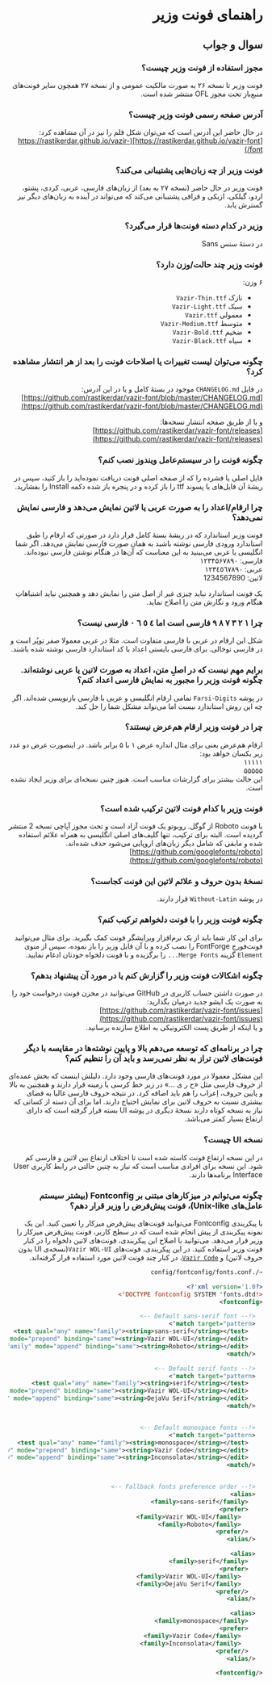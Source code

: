 <div dir="rtl">

# راهنمای فونت وزیر

## سوال و جواب

### مجوز استفاده از فونت وزیر چیست؟

فونت وزیر تا نسخه ۲۶ به صورت مالکیت عمومی و از نسخه ۲۷ همچون سایر فونت‌های منبع‌باز تحت مجوز OFL منتشر شده است.

### آدرس صفحه رسمی فونت وزیر چیست؟

در حال حاضر این آدرس است که می‌توان شکل قلم را نیز در آن مشاهده کرد:  
[https://rastikerdar.github.io/vazir-font](https://rastikerdar.github.io/vazir-font/)

### فونت وزیر از چه زبان‌هایی پشتیبانی می‌کند؟

فونت وزیر در حال حاضر (نسخه ۲۷ به بعد) از زبان‌های فارسی، عربی، کردی، پشتو، اردو، گیلکی، ازبکی و قزاقی پشتیبانی می‌کند که می‌تواند در آینده به زبان‌های دیگر نیز گسترش یابد.

### وزیر در کدام دسته فونت‌ها قرار می‌گیرد؟

در دستهٔ سنس Sans

### فونت وزیر چند حالت/وزن دارد؟

۶ وزن:

- نازک `Vazir-Thin.ttf`
- سبک `Vazir-Light.ttf`
- معمولی `Vazir.ttf`
- متوسط `Vazir-Medium.ttf`
- ضخیم `Vazir-Bold.ttf`
- سیاه `Vazir-Black.ttf`

### چگونه می‌توان لیست تغییرات یا اصلاحات فونت را بعد از هر انتشار مشاهده کرد؟

در فایل ‍`CHANGELOG.md` موجود در بستهٔ کامل و یا در این آدرس:  
[https://github.com/rastikerdar/vazir-font/blob/master/CHANGELOG.md](https://github.com/rastikerdar/vazir-font/blob/master/CHANGELOG.md)

و یا از طریق صفحه انتشار نسخه‌ها:  
[https://github.com/rastikerdar/vazir-font/releases](https://github.com/rastikerdar/vazir-font/releases)

### چگونه فونت را در سیستم‌عامل ویندوز نصب کنم؟

فایل اصلی یا فشرده را که از صفحه اصلی فونت دریافت نموده‌اید را باز کنید، سپس در ریشهٔ آن فایل‌های با پسوند ttf را باز کرده و در پنجره باز شده دکمه Install را بفشارید.

### چرا ارقام/اعداد را به صورت عربی یا لاتین نمایش می‌دهد و فارسی نمایش نمی‌دهد؟

فونت وزیر استاندارد که در ریشهٔ بستهٔ کامل قرار دارد در صورتی که ارقام را طبق استاندارد ورودی فارسی نوشته باشید به همان صورت فارسی نمایش می‌دهد. اگر شما انگلیسی یا عربی می‌بینید به این معناست که آن‌ها در هنگام نوشتن فارسی نبوده‌اند.  
فارسی: ۱۲۳۴۵۶۷۸۹۰  
عربی: ١٢٣٤٥٦٧٨٩٠  
لاتین: 1234567890  

یک فونت استاندارد نباید چیزی غیر از اصل متن را نمایش دهد و همچنین نباید اشتباهاتِ هنگام ورود و نگارش متن را اصلاح نماید.

### چرا ۱ ۲ ۳ ۷ ۸ ۹ فارسی است اما ٤ ٥ ٦ ٠ فارسی نیست؟

شکل این ارقام در عربی با فارسی متفاوت است. مثلا در عربی معمولا صفر توپُر است و در فارسی توخالی. برای فارسی بایستی اعداد با کد استاندارد فارسی نوشته شده باشند.

### برایم مهم نیست که در اصلِ متن، اعداد به صورت لاتین یا عربی نوشته‌اند. چگونه فونت وزیر را مجبور به نمایش فارسی اعداد کنم؟

در پوشه `Farsi-Digits` تمامی ارقام انگلیسی و عربی با فارسی بازنویسی شده‌اند. اگر چه این روش استاندارد نیست اما می‌تواند مشکل شما را حل کند.

### چرا در فونت وزیر ارقام هم‌عرض نیستند؟

ارقام هم‌عرض یعنی برای مثال اندازه عرض ۱ با ۵ برابر باشد. در اینصورت عرض دو عدد زیر یکسان خواهد بود:  
۱۱۱۱۱  
۵۵۵۵۵  
این حالت بیشتر برای گزارشات مناسب است. هنوز چنین نسخه‌ای برای وزیر ایجاد نشده است.

### فونت وزیر با کدام فونت لاتین ترکیب شده است؟

با فونت Roboto از گوگل. روبوتو یک فونت آزاد است و تحت مجوز آپاچی نسخه 2 منتشر گردیده است. البته برای ترکیب، تنها گلیف‌های اصلی انگلیسی به همراه علائم استفاده شده و مابقی که شامل دیگر زبان‌های اروپایی می‌شود حذف شده‌اند.  
[https://github.com/googlefonts/roboto](https://github.com/googlefonts/roboto)

### نسخهٔ بدون حروف و علائم لاتین این فونت کجاست؟

در پوشه `Without-Latin` قرار دارند.

### چگونه فونت وزیر را با فونت دلخواهم ترکیب کنم؟

برای این کار شما باید از یک نرم‌افزار ویرایشگر فونت کمک بگیرید. برای مثال می‌توانید فونت‌فورج FontForge را نصب کرده و با آن فایل وزیر را باز نموده، سپس از منوی `Element` گزینه `Merge Fonts...` را برگزیده و با فونت دلخواه خودتان ادغام نمایید.

### چگونه اشکالات فونت وزیر را گزارش کنم یا در مورد آن پیشنهاد بدهم؟

در صورت داشتن حساب کاربری در GitHub می‌توانید در مخزن فونت درخواست خود را به صورت یک ایشو جدید درمیان بگذارید:  
[https://github.com/rastikerdar/vazir-font/issues](https://github.com/rastikerdar/vazir-font/issues)  
و یا اینکه از طریق پست الکترونیکی به اطلاع سازنده برسانید.

### چرا در برنامه‌ای که توسعه می‌دهم بالا و پایین نوشته‌ها در مقایسه با دیگر فونت‌های لاتین تراز به نظر نمی‌رسد و باید آن را تنظیم کنم؟

این مشکل معمولا در مورد فونت‌های فارسی وجود دارد. دلیلش اینست که بخش عمده‌ای از حروف فارسی مثل «ح ر ی ...» در زیر خط کرسی یا زمینه قرار دارند و همچنین به بالا و پایین حروف، اِعراب را هم باید اضافه کرد. در نتیجه حروف فارسی غالبا به فضای بیشتری نسبت به حروف لاتین برای نمایش احتیاج دارند. اما برای آن دسته از کسانی که نیاز به نسخه کوتاه دارند نسخهٔ دیگری در پوشه UI بسته قرار گرفته است که دارای ارتفاع بسیار کمتر می‌باشد.

### نسخه UI چیست؟
در این نسخه ارتفاع فونت کاسته شده است تا اختلاف ارتفاع بین لاتین و فارسی کم شود. این نسخه برای افرادی مناسب است که نیاز به چنین حالتی در رابط کاربری User Interface برنامه‌ها دارند.

### چگونه می‌توانم در میزکارهای مبتنی بر Fontconfig (بیشتر سیستم عامل‌های Unix-like)، فونت پیش‌فرض را وزیر قرار دهم؟

با پیکربندی Fontconfig می‌توانید فونت‌های پیش‌فرض میزکار را تعیین کنید. این یک نمونه پیکربندی از پیش انجام شده است که در سطح کاربر، فونت پیش‌فرض میزکار را وزیر قرار می‌دهد. می‌توانید با اصلاح این پیکربندی، فونت‌های لاتین دلخواه را در کنار فونت وزیر استفاده کنید. در این پیکربندی، فونت‌های `Vazir WOL-UI`(نسخه‌ی UI بدون حروف لاتین) و [`Vazir Code`](https://github.com/rastikerdar/vazir-code-font)، در کنار چند فونت لاتین مورد استفاده قرار گرفته‌اند.

```xml
~/.config/fontconfig/fonts.conf

<?xml version='1.0'?>
<!DOCTYPE fontconfig SYSTEM 'fonts.dtd'>
<fontconfig>

  <!-- Default sans-serif font -->
  <match target="pattern">
    <test qual="any" name="family"><string>sans-serif</string></test>
    <edit name="family" mode="prepend" binding="same"><string>Vazir WOL-UI</string></edit>
    <edit name="family" mode="append" binding="same"><string>Roboto</string></edit>
  </match>

  <!-- Default serif fonts -->
  <match target="pattern">
    <test qual="any" name="family"><string>serif</string></test>
    <edit name="family" mode="prepend" binding="same"><string>Vazir WOL-UI</string></edit>
    <edit name="family" mode="append" binding="same"><string>DejaVu Serif</string></edit>
  </match>


  <!-- Default monospace fonts -->
  <match target="pattern">
    <test qual="any" name="family"><string>monospace</string></test>
    <edit name="family" mode="prepend" binding="same"><string>Vazir Code</string></edit>
    <edit name="family" mode="append" binding="same"><string>Inconsolata</string></edit>
  </match>


  <!-- Fallback fonts preference order -->
  <alias>
    <family>sans-serif</family>
    <prefer>
      <family>Vazir WOL-UI</family>
      <family>Roboto</family>
    </prefer>
  </alias>

  <alias>
    <family>serif</family>
    <prefer>
      <family>Vazir WOL-UI</family>
      <family>DejaVu Serif</family>
    </prefer>
  </alias>

  <alias>
    <family>monospace</family>
    <prefer>
      <family>Vazir Code</family>
      <family>Inconsolata</family>
    </prefer>
  </alias>

</fontconfig>
```

</div>

